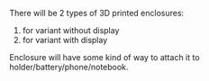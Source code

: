 There will be 2 types of 3D printed enclosures:
1. for variant without display
2. for variant with display

Enclosure will have some kind of way to attach it to holder/battery/phone/notebook.
